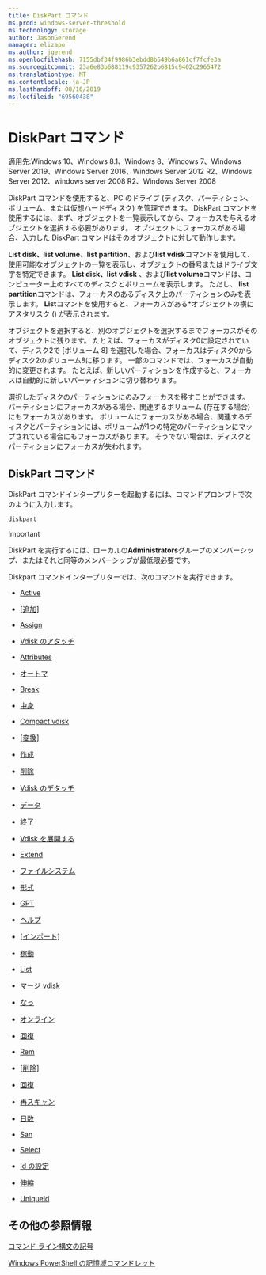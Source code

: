 ```yaml
---
title: DiskPart コマンド
ms.prod: windows-server-threshold
ms.technology: storage
author: JasonGerend
manager: elizapo
ms.author: jgerend
ms.openlocfilehash: 7155dbf34f9986b3ebdd8b549b6a861cf7fcfe3a
ms.sourcegitcommit: 23a6e83b688119c9357262b6815c9402c2965472
ms.translationtype: MT
ms.contentlocale: ja-JP
ms.lasthandoff: 08/16/2019
ms.locfileid: "69560438"
---
```

# <a name="diskpart-commands"></a>DiskPart コマンド

適用先:Windows 10、Windows 8.1、Windows 8、Windows 7、Windows Server 2019、Windows Server 2016、Windows Server 2012 R2、Windows Server 2012、windows server 2008 R2、Windows Server 2008

DiskPart コマンドを使用すると、PC のドライブ (ディスク、パーティション、ボリューム、または仮想ハードディスク) を管理できます。 DiskPart コマンドを使用するには、まず、オブジェクトを一覧表示してから、フォーカスを与えるオブジェクトを選択する必要があります。 オブジェクトにフォーカスがある場合、入力した DiskPart コマンドはそのオブジェクトに対して動作します。

**List disk、list volume、list partition**、および**list vdisk**コマンドを使用して、使用可能なオブジェクトの一覧を表示し、オブジェクトの番号またはドライブ文字を特定できます。 **List disk、list vdisk** 、および**list volume**コマンドは、コンピューター上のすべてのディスクとボリュームを表示します。 ただし、 **list partition**コマンドは、フォーカスのあるディスク上のパーティションのみを表示します。 **List**コマンドを使用すると、フォーカスがある\*オブジェクトの横にアスタリスク () が表示されます。

オブジェクトを選択すると、別のオブジェクトを選択するまでフォーカスがそのオブジェクトに残ります。 たとえば、フォーカスがディスク0に設定されていて、ディスク2で [ボリューム 8] を選択した場合、フォーカスはディスク0からディスク2のボリューム8に移ります。 一部のコマンドでは、フォーカスが自動的に変更されます。 たとえば、新しいパーティションを作成すると、フォーカスは自動的に新しいパーティションに切り替わります。

選択したディスクのパーティションにのみフォーカスを移すことができます。 パーティションにフォーカスがある場合、関連するボリューム (存在する場合) にもフォーカスがあります。 ボリュームにフォーカスがある場合、関連するディスクとパーティションには、ボリュームが1つの特定のパーティションにマップされている場合にもフォーカスがあります。 そうでない場合は、ディスクとパーティションにフォーカスが失われます。

## <a name="diskpart-commands"></a>DiskPart コマンド

DiskPart コマンドインタープリターを起動するには、コマンドプロンプトで次のように入力します。

`diskpart`

> [!IMPORTANT]
> DiskPart を実行するには、ローカルの**Administrators**グループのメンバーシップ、またはそれと同等のメンバーシップが最低限必要です。 

Diskpart コマンドインタープリターでは、次のコマンドを実行できます。

  - [Active](active.md)  
      
  - [[追加]](add.md)  
      
  - [Assign](assign.md)  
      
  - [Vdisk のアタッチ](attach-vdisk.md)  
      
  - [Attributes](attributes.md)  
      
  - [オートマ](automount.md)  
      
  - [Break](break.md)  
      
  - [中身](clean.md)  
      
  - [Compact vdisk](compact-vdisk.md)  
      
  - [[変換]](convert.md)  
      
  - [作成](create.md)  
      
  - [削除](delete.md)  
      
  - [Vdisk のデタッチ](detach-vdisk.md)  
      
  - [データ](detail.md)  
      
  - [終了](exit.md)  
      
  - [Vdisk を展開する](expand-vdisk.md)  
      
  - [Extend](extend.md)  
      
  - [ファイルシステム](filesystems.md)  
      
  - [形式](format.md)  
      
  - [GPT](gpt.md)  
      
  - [ヘルプ](help.md)  
      
  - [[インポート]](import.md)  
      
  - [稼動](inactive.md)  
      
  - [List](list.md)  
      
  - [マージ vdisk](merge-vdisk.md)  
      
  - [なっ](offline.md)  
      
  - [オンライン](online.md)  
      
  - [回復](recover.md)  
      
  - [Rem](rem.md)  
      
  - [[削除]](remove.md)  
      
  - [回復](repair.md)  
      
  - [再スキャン](rescan.md)  
      
  - [日数](retain.md)  
      
  - [San](san.md)  
      
  - [Select](select.md)  
      
  - [Id の設定](set-id.md)  
      
  - [伸縮](shrink.md)  
      
  - [Uniqueid](uniqueid.md)  
      

## <a name="additional-references"></a>その他の参照情報

[コマンド ライン構文の記号](command-line-syntax-key.md)

[Windows PowerShell の記憶域コマンドレット](https://docs.microsoft.com/powershell/module/storage/)
